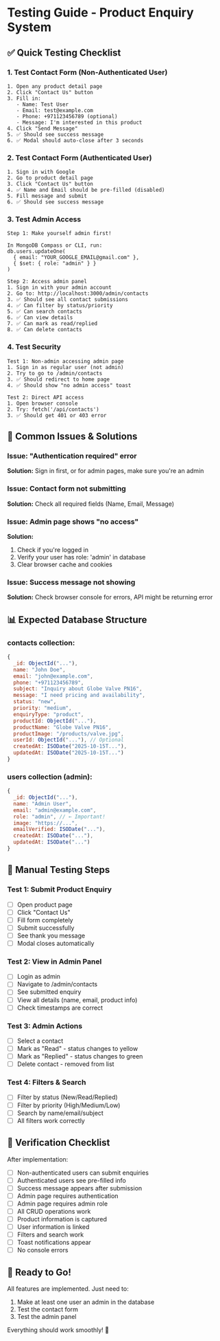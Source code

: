 # Testing Guide - Product Enquiry System

## ✅ Quick Testing Checklist

### 1. Test Contact Form (Non-Authenticated User)
```
1. Open any product detail page
2. Click "Contact Us" button
3. Fill in:
   - Name: Test User
   - Email: test@example.com
   - Phone: +971123456789 (optional)
   - Message: I'm interested in this product
4. Click "Send Message"
5. ✅ Should see success message
6. ✅ Modal should auto-close after 3 seconds
```

### 2. Test Contact Form (Authenticated User)
```
1. Sign in with Google
2. Go to product detail page
3. Click "Contact Us" button
4. ✅ Name and Email should be pre-filled (disabled)
5. Fill message and submit
6. ✅ Should see success message
```

### 3. Test Admin Access
```
Step 1: Make yourself admin first!

In MongoDB Compass or CLI, run:
db.users.updateOne(
  { email: "YOUR_GOOGLE_EMAIL@gmail.com" },
  { $set: { role: "admin" } }
)

Step 2: Access admin panel
1. Sign in with your admin account
2. Go to: http://localhost:3000/admin/contacts
3. ✅ Should see all contact submissions
4. ✅ Can filter by status/priority
5. ✅ Can search contacts
6. ✅ Can view details
7. ✅ Can mark as read/replied
8. ✅ Can delete contacts
```

### 4. Test Security
```
Test 1: Non-admin accessing admin page
1. Sign in as regular user (not admin)
2. Try to go to /admin/contacts
3. ✅ Should redirect to home page
4. ✅ Should show "no admin access" toast

Test 2: Direct API access
1. Open browser console
2. Try: fetch('/api/contacts')
3. ✅ Should get 401 or 403 error
```

## 🐛 Common Issues & Solutions

### Issue: "Authentication required" error
**Solution:** Sign in first, or for admin pages, make sure you're an admin

### Issue: Contact form not submitting
**Solution:** Check all required fields (Name, Email, Message)

### Issue: Admin page shows "no access"
**Solution:** 
1. Check if you're logged in
2. Verify your user has role: 'admin' in database
3. Clear browser cache and cookies

### Issue: Success message not showing
**Solution:** Check browser console for errors, API might be returning error

## 📊 Expected Database Structure

### contacts collection:
```javascript
{
  _id: ObjectId("..."),
  name: "John Doe",
  email: "john@example.com",
  phone: "+971123456789",
  subject: "Inquiry about Globe Valve PN16",
  message: "I need pricing and availability",
  status: "new",
  priority: "medium",
  enquiryType: "product",
  productId: ObjectId("..."),
  productName: "Globe Valve PN16",
  productImage: "/products/valve.jpg",
  userId: ObjectId("..."), // Optional
  createdAt: ISODate("2025-10-15T..."),
  updatedAt: ISODate("2025-10-15T...")
}
```

### users collection (admin):
```javascript
{
  _id: ObjectId("..."),
  name: "Admin User",
  email: "admin@example.com",
  role: "admin", // ← Important!
  image: "https://...",
  emailVerified: ISODate("..."),
  createdAt: ISODate("..."),
  updatedAt: ISODate("...")
}
```

## 🎯 Manual Testing Steps

### Test 1: Submit Product Enquiry
- [ ] Open product page
- [ ] Click "Contact Us"
- [ ] Fill form completely
- [ ] Submit successfully
- [ ] See thank you message
- [ ] Modal closes automatically

### Test 2: View in Admin Panel
- [ ] Login as admin
- [ ] Navigate to /admin/contacts
- [ ] See submitted enquiry
- [ ] View all details (name, email, product info)
- [ ] Check timestamps are correct

### Test 3: Admin Actions
- [ ] Select a contact
- [ ] Mark as "Read" - status changes to yellow
- [ ] Mark as "Replied" - status changes to green
- [ ] Delete contact - removed from list

### Test 4: Filters & Search
- [ ] Filter by status (New/Read/Replied)
- [ ] Filter by priority (High/Medium/Low)
- [ ] Search by name/email/subject
- [ ] All filters work correctly

## 📝 Verification Checklist

After implementation:
- [ ] Non-authenticated users can submit enquiries
- [ ] Authenticated users see pre-filled info
- [ ] Success message appears after submission
- [ ] Admin page requires authentication
- [ ] Admin page requires admin role
- [ ] All CRUD operations work
- [ ] Product information is captured
- [ ] User information is linked
- [ ] Filters and search work
- [ ] Toast notifications appear
- [ ] No console errors

## 🚀 Ready to Go!

All features are implemented. Just need to:
1. Make at least one user an admin in the database
2. Test the contact form
3. Test the admin panel

Everything should work smoothly! 🎉
